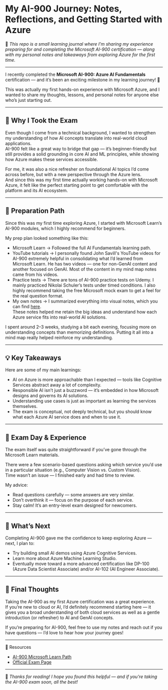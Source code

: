 # My AI-900 Journey: Notes, Reflections, and Getting Started with Azure

📘 *This repo is a small learning journal where I’m sharing my experience preparing for and completing the Microsoft AI-900 certification — along with my personal notes and takeaways from exploring Azure for the first time.*

---

I recently completed the **Microsoft AI-900: Azure AI Fundamentals** certification — and it’s been an exciting milestone in my learning journey! 🎉  

This was actually my first hands-on experience with Microsoft Azure, and I wanted to share my thoughts, lessons, and personal notes for anyone else who’s just starting out.  

---

## 🌟 Why I Took the Exam

Even though I come from a technical background, I wanted to strengthen my understanding of how AI concepts translate into real-world cloud applications.  
AI-900 felt like a great way to bridge that gap — it’s beginner-friendly but still provides a solid grounding in core AI and ML principles, while showing how Azure makes these services accessible.

For me, it was also a nice refresher on foundational AI topics I’d come across before, but with a new perspective through the Azure lens.  
And since this was my first time actually working hands-on with Microsoft Azure, it felt like the perfect starting point to get comfortable with the platform and its AI ecosystem.

---

## 🧭 Preparation Path

Since this was my first time exploring Azure, I started with Microsoft Learn’s AI-900 modules, which I highly recommend for beginners.  

My prep plan looked something like this:
- Microsoft Learn → Followed the full AI Fundamentals learning path.  
- YouTube tutorials → I personally found John Savill's YouTube videos for AI-900 extremely helpful in consolidating what I’d learned from Microsoft Learn. He has two videos — one for non-GenAI content and another focused on GenAI. Most of the content in my mind map notes came from his videos.  
- Practice tests → There are tons of AI-900 practice tests on Udemy. I mainly practiced Nikolai Schuler’s tests under timed conditions. I also highly recommend taking the free Microsoft mock exam to get a feel for the real question format.  
- My own notes → I summarized everything into visual notes, which you can find [here](https://www.canva.com/design/DAG2Xz9etdY/ZjU1jb6y-3VB5odJCKycXQ/view?utm_content=DAG2Xz9etdY&utm_campaign=designshare&utm_medium=link2&utm_source=uniquelinks&utlId=h88bf57e872).  
These notes helped me retain the big ideas and understand how each Azure service fits into real-world AI solutions.

I spent around 2–3 weeks, studying a bit each evening, focusing more on understanding concepts than memorizing definitions. Putting it all into a mind map really helped reinforce my understanding.

---

## 💡 Key Takeaways

Here are some of my main learnings:
- AI on Azure is more approachable than I expected — tools like Cognitive Services abstract away a lot of complexity.  
- Responsible AI isn’t just a buzzword — it’s embedded in how Microsoft designs and governs its AI solutions.  
- Understanding use cases is just as important as learning the services themselves.  
- The exam is conceptual, not deeply technical, but you should know what each Azure AI service does and when to use it.

---

## 🧠 Exam Day & Experience

The exam itself was quite straightforward if you’ve gone through the Microsoft Learn materials.  

There were a few scenario-based questions asking which service you’d use in a particular situation (e.g., Computer Vision vs. Custom Vision).  
Time wasn’t an issue — I finished early and had time to review.  

My advice:
- Read questions carefully — some answers are very similar.  
- Don’t overthink it — focus on the purpose of each service.  
- Stay calm! It’s an entry-level exam designed for newcomers.

---

## 🔭 What’s Next

Completing AI-900 gave me the confidence to keep exploring Azure — next, I plan to:
- Try building small AI demos using Azure Cognitive Services.  
- Learn more about Azure Machine Learning Studio.  
- Eventually move toward a more advanced certification like DP-100 (Azure Data Scientist Associate) and/or AI-102 (AI Engineer Associate).

---

## 🏁 Final Thoughts

Taking the AI-900 as my first Azure certification was a great experience.  
If you’re new to cloud or AI, I’d definitely recommend starting here — it gives you a broad understanding of both cloud services as well as a gentle introduction (or refresher) to AI and GenAI concepts.

If you’re preparing for AI-900, feel free to use my notes and reach out if you have questions — I’d love to hear how your journey goes!

---

📎 Resources  
- [AI-900 Microsoft Learn Path](https://learn.microsoft.com/en-us/training/paths/get-started-with-artificial-intelligence-on-azure/)  
- [Official Exam Page](https://learn.microsoft.com/en-us/credentials/certifications/azure-ai-fundamentals/)

---

👋 *Thanks for reading! I hope you found this helpful — and if you're taking the AI-900 exam soon, all the best!*
